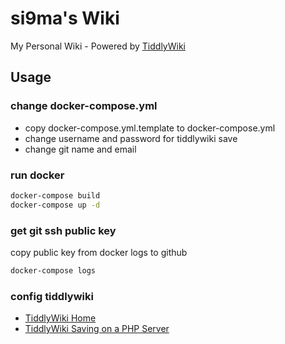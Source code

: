# si9ma's Wiki

My Personal Wiki - Powered by [TiddlyWiki](https://tiddlywiki.com/)

## Usage

### change docker-compose.yml

- copy docker-compose.yml.template to docker-compose.yml
- change username and password for tiddlywiki save
- change git name and email

### run docker

```bash
docker-compose build
docker-compose up -d
```

### get git ssh public key

copy public key from docker logs to github 

```bash
docker-compose logs
```

### config tiddlywiki

- [TiddlyWiki Home](https://tiddlywiki.com/)
- [TiddlyWiki Saving on a PHP Server](https://tiddlywiki.com/static/Saving%2520on%2520a%2520PHP%2520Server.html)